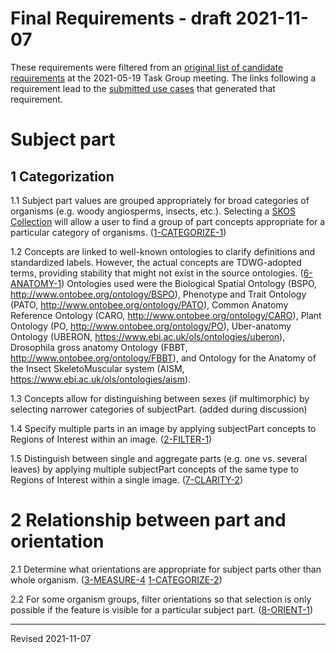 # Final Requirements - draft 2021-11-07

These requirements were filtered from an [original list of candidate requirements](https://github.com/tdwg/ac/blob/master/views/candidate-requirements.md) at the 2021-05-19 Task Group meeting. The links following a requirement lead to the [submitted use cases](https://github.com/tdwg/ac/blob/master/views/submitted-use-cases.md) that generated that requirement.

# Subject part

## 1 Categorization

1.1 Subject part values are grouped appropriately for broad categories of organisms (e.g. woody angiosperms, insects, etc.). Selecting a [SKOS Collection](https://www.w3.org/TR/skos-primer/#seccollections) will allow a user to find a group of part concepts appropriate for a particular category of organisms. ([1-CATEGORIZE-1](https://github.com/tdwg/ac/blob/master/views/submitted-use-cases.md#1-categorize)) 

1.2 Concepts are linked to well-known ontologies to clarify definitions and standardized labels. However, the actual concepts are TDWG-adopted terms, providing stability that might not exist in the source ontologies. ([6-ANATOMY-1](https://github.com/tdwg/ac/blob/master/views/submitted-use-cases.md#6-anatomy)) Ontologies used were the Biological Spatial Ontology (BSPO, http://www.ontobee.org/ontology/BSPO), Phenotype and Trait Ontology (PATO, http://www.ontobee.org/ontology/PATO), Common Anatomy Reference Ontology (CARO, http://www.ontobee.org/ontology/CARO), Plant Ontology (PO, http://www.ontobee.org/ontology/PO), Uber-anatomy Ontology (UBERON, https://www.ebi.ac.uk/ols/ontologies/uberon), Drosophila gross anatomy Ontology (FBBT, http://www.ontobee.org/ontology/FBBT), and Ontology for the Anatomy of the Insect SkeletoMuscular system (AISM, https://www.ebi.ac.uk/ols/ontologies/aism).

1.3 Concepts allow for distinguishing between sexes (if multimorphic) by selecting narrower categories of subjectPart.  (added during discussion)

1.4 Specify multiple parts in an image by applying subjectPart concepts to Regions of Interest within an image. ([2-FILTER-1](https://github.com/tdwg/ac/blob/master/views/submitted-use-cases.md#2-filter))

1.5 Distinguish between single and aggregate parts (e.g. one vs. several leaves) by applying multiple subjectPart concepts of the same type to Regions of Interest within a single image. ([7-CLARITY-2](https://github.com/tdwg/ac/blob/master/views/submitted-use-cases.md#7-clarity))

# 2 Relationship between part and orientation

2.1 Determine what orientations are appropriate for subject parts other than whole organism. ([3-MEASURE-4](https://github.com/tdwg/ac/blob/master/views/submitted-use-cases.md#3-measure) [1-CATEGORIZE-2](https://github.com/tdwg/ac/blob/master/views/submitted-use-cases.md#1-categorize))

2.2 For some organism groups, filter orientations so that selection is only possible if the feature is visible for a particular subject part. ([8-ORIENT-1](https://github.com/tdwg/ac/blob/master/views/submitted-use-cases.md#8-orient))

-----
Revised 2021-11-07
